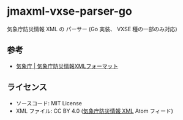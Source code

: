 # jmaxml-vxse-parser-go

気象庁防災情報 XML の パーサー (Go 実装、 VXSE 種の一部のみ対応)

## 参考

- [気象庁 | 気象庁防災情報XMLフォーマット](http://xml.kishou.go.jp/)

## ライセンス

- ソースコード: MIT License
- XML ファイル: CC BY 4.0 ([気象庁防災情報 XML](http://xml.kishou.go.jp/xmlpull.html) Atom フィード)